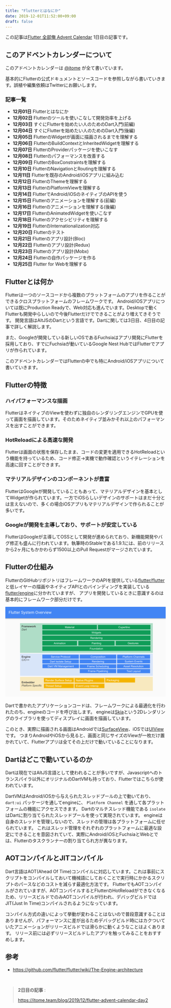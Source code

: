 ```yaml
---
title: "Flutterとはなにか"
date: 2019-12-01T11:52:00+09:00
draft: false
---
```


この記事は[Flutter 全部俺 Advent Calendar](https://adventar.org/calendars/4140) 1日目の記事です。


## このアドベントカレンダーについて
このアドベントカレンダーは [@itome](https://twitter.com/itometeam) が全て書いています。

基本的にFlutterの公式ドキュメントとソースコードを参照しながら書いていきます。誤植や編集依頼はTwitterにお願いします。

### 記事一覧
- **12月01日** Flutterとはなにか
- **12月02日** Flutterのツールを使いこなして開発効率を上げる
- **12月03日** すぐにFlutterを始めたい人のためのDart入門(前編)
- **12月04日** すぐにFlutterを始めたい人のためのDart入門(後編)
- **12月05日** FlutterのWidgetが画面に描画されるまでを理解する
- **12月06日** FlutterのBuildContextとInheritedWidgetを理解する
- **12月07日** FlutterのProviderパッケージを使いこなす
- **12月08日** Flutterのパフォーマンスを改善する
- **12月09日** FlutterのBoxConstraintsを理解する
- **12月10日** FlutterのNavigationとRoutingを理解する
- **12月11日** Flutterを既存のAndroid/iOSアプリに組み込む
- **12月12日** FlutterのThemeを理解する
- **12月13日** FlutterのPlatformViewを理解する
- **12月14日** FlutterでAndroid/iOSのネイティブのAPIを使う
- **12月15日** Flutterのアニメーションを理解する(前編)
- **12月16日** Flutterのアニメーションを理解する(後編)
- **12月17日** FlutterのAnimatedWidgetを使いこなす
- **12月18日** Flutterのアクセシビリティを理解する
- **12月19日** FlutterのInternationalization対応
- **12月20日** Flutterのテスト
- **12月21日** Flutterのアプリ設計(Bloc)
- **12月22日** Flutterのアプリ設計(Redux)
- **12月23日** Flutterのアプリ設計(Mobx)
- **12月24日** Flutterの自作パッケージを作る
- **12月25日** Flutter for Webを理解する

## Flutterとは何か
Flutterは一つのソースコードから複数のプラットフォームのアプリを作ることができるクロスプラットフォームのフレームワークです。
Android/iOSアプリについては既にProduction Readyで、Web対応も進んでいます。Desktopで動くFlutterも開発中らしいので今後Flutterだけでできることがより増えてきそうです。
開発言語はAltJSのDartという言語です。Dartに関しては3日目、4日目の記事で詳しく解説します。

また、Googleが開発している新しいOSであるFuchsiaはアプリ開発にFlutterを採用しており、すでにFuchsiaが動いているGoogle Nest HubではFlutterでアプリが作られています。

このアドベントカレンダーではFlutterの中でも特にAndroid/iOSアプリについて書いていきます。

## Flutterの特徴

### ハイパフォーマンスな描画
FlutterはネイティブのViewを使わずに独自のレンダリングエンジンでGPUを使って画面を描画しています。そのためネイティブ並みかそれ以上のパフォーマンスを出すことができます。

### HotReloadによる高速な開発
Flutterは画面の状態を保存したまま、コードの変更を適用できるHotReloadという機能を持っているため、コード修正→実機で動作確認というイテレーションを高速に回すことができます。

### マテリアルデザインのコンポーネントが豊富
FlutterはGoogleが開発していることもあって、マテリアルデザインを基本としてWidgetが作られています。一方でiOSらしいデザインのサポートはまだ十分とは言えないので、多くの場合iOSアプリもマテリアルデザインで作られることが多いです。

### Googleが開発を主導しており、サポートが安定している
FlutterはGoogleが主導してOSSとして開発が進められており、新機能開発やバグ修正も盛んに行われています。執筆時のStableである1.9.1には、前のリリースから2ヶ月にもかかわらず1500以上のPull Requestがマージされています。

## Flutterの仕組み
FlutterのGitHubリポジトリはフレームワークのAPIを提供している[flutter/flutter](https://github.com/flutter/flutter)
と低レイヤーの描画やネイティブAPIとのバインディングを実装している[flutter/engine](https://github.com/flutter/engine)に分かれていますが、
アプリを開発しているときに意識するのは基本的にフレームワーク部分だけです。

![Flutter System Overview](./flutter_overview.svg)

Dartで書かれたアプリケーションコードは、フレームワークによる最適化を行われたのち、engineのコードを呼び出します。
engineは[Skia](https://skia.org/)という2Dレンダリングのライブラリを使ってディスプレイに画面を描画しています。

このとき、実際に描画される画面はAndroidでは[SurfaceView](https://developer.android.com/reference/android/view/SurfaceView)、iOSでは[UIView](https://developer.apple.com/documentation/uikit/uiview)です。
つまりAndroidやiOSから見ると、画面と同じサイズのViewが一枚だけ置かれていて、Flutterアプリは全てその上だけで動いていることになります。

## Dartはどこで動いているのか
Dartは現在ではAltJS言語として使われることが多いですが、Javascriptへのトランスパイラ以外にオリジナルのDartVMも持っており、Flutterではこちらが使われています。

DartVMはAndroid/iOSから与えられたスレッドプールの上で動いており、 `dart:ui` パッケージを通してengineに、 `Platform Channel` を通して各プラットフォームの機能にアクセスできます。
Dartのマルチスレッド機能である `isolate` はDartに割り当てられたスレッドプールを使って実現されています。
engineは自身のスレッドを管理しないので、スレッドの管理は各プラットフォームに任せられています。
これはスレッド管理をそれぞれのプラットフォームに最適な設定にできることを意図されていて、実際にAndroid/iOSとFuchsiaとWebとでは、Flutterのタスクランナーの割り当てられ方が異なります。

## AOTコンパイルとJITコンパイル
Dart言語はAOT(Ahead Of Time)コンパイルに対応しています。これは事前にスクリプトをコンパイルしておいて機械語にしておくことで実行時にかかるスクリプトのパースなどのコストを減らす最適化方法です。
FlutterでもAOTコンパイルがされていますが、AOTコンパイルするとFlutterのHotReloadができなくなるため、リリースビルドでのみAOTコンパイルが行われ、デバッグビルドではJIT(Just In Time)コンパイルされるようになっています。

コンパイル方式の違いによって挙動が変わることはないので普段意識することはありませんが、パフォーマンスに差が出るためデバッグビルド時にはカクついていたアニメーションがリリースビルドでは滑らかに動くようなことはよくあります。
リリース前には必ずリリースビルドしたアプリを触ってみることをおすすめします。

## 参考
- https://github.com/flutter/flutter/wiki/The-Engine-architecture

<br>

> **2日目の記事** :
>
> https://itome.team/blog/2019/12/flutter-advent-calendar-day2
>
